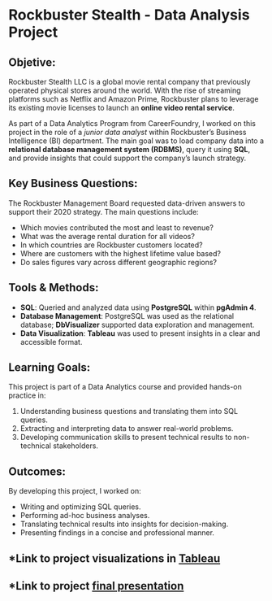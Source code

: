 # Rockbuster Stealth - Data Analysis Project  

## Objetive:  
Rockbuster Stealth LLC is a global movie rental company that previously operated physical stores around the world. With the rise of streaming platforms such as Netflix and Amazon Prime, Rockbuster plans to leverage its existing movie licenses to launch an **online video rental service**.  

As part of a Data Analytics Program from CareerFoundry, I worked on this project in the role of a *junior data analyst* within Rockbuster’s Business Intelligence (BI) department. The main goal was to load company data into a **relational database management system (RDBMS)**, query it using **SQL**, and provide insights that could support the company’s launch strategy.  


## Key Business Questions:
The Rockbuster Management Board requested data-driven answers to support their 2020 strategy. The main questions include:  
- Which movies contributed the most and least to revenue?  
- What was the average rental duration for all videos?  
- In which countries are Rockbuster customers located?  
- Where are customers with the highest lifetime value based?  
- Do sales figures vary across different geographic regions?  


## Tools & Methods: 
- **SQL**: Queried and analyzed data using **PostgreSQL** within **pgAdmin 4**.  
- **Database Management**: PostgreSQL was used as the relational database; **DbVisualizer** supported data exploration and management.  
- **Data Visualization**: **Tableau** was used to present insights in a clear and accessible format.  


## Learning Goals:
This project is part of a Data Analytics course and provided hands-on practice in:  

1. Understanding business questions and translating them into SQL queries.  
2. Extracting and interpreting data to answer real-world problems.  
3. Developing communication skills to present technical results to non-technical stakeholders. 

## Outcomes:
By developing this project, I worked on: 
- Writing and optimizing SQL queries.  
- Performing ad-hoc business analyses.  
- Translating technical results into insights for decision-making.  
- Presenting findings in a concise and professional manner.  

## *Link to project visualizations in [Tableau](https://public.tableau.com/app/profile/.lvaro.madrigal/viz/DataAnalyticsImmersionExercise3_10PresentingSQLResults/FilmsbyGenre)
## *Link to project [final presentation](https://github.com/MadrigalPaez/Rockbuster-Stealth_Data-Analysis-Project/blob/f04e68b6db04acd452203c7745ba8d2b5815b27c/Business%20Insights%20and%20Market%20Trends%20Presentation/Rockbuster%20Stealth%20-%20Business%20Insights%20and%20Market%20Trends%20Presentation.pdf)
